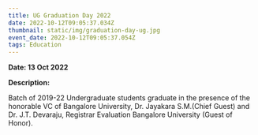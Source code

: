 ```yaml
---
title: UG Graduation Day 2022
date: 2022-10-12T09:05:37.034Z
thumbnail: static/img/graduation-day-ug.jpg
event_date: 2022-10-12T09:05:37.054Z
tags: Education
---
```

<!--StartFragment-->

**Date: 13 Oct 2022**

**Description:** 

Batch of 2019-22 Undergraduate students graduate in the presence of the honorable VC of Bangalore University, Dr. Jayakara S.M.(Chief Guest) and Dr. J.T. Devaraju, Registrar Evaluation Bangalore University (Guest of Honor).



<!--EndFragment-->